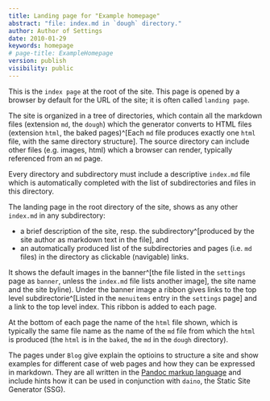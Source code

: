 ```yaml
---
title: Landing page for "Example homepage"
abstract: "file: index.md in `dough` directory."
author: Author of Settings
date: 2010-01-29
keywords: homepage
# page-title: ExampleHomepage
version: publish
visibility: public
---
```

This is the `index page` at the root of the site. This page is opened by a browser by default for the URL of the site; it is often called `landing page`. 

The site is organized in a tree of directories, which contain all the markdown files (extension `md`, the `dough`) which the generator converts to HTML files (extension `html`, the baked pages)^[Each `md` file produces exactly one `html` file, with the same directory structure]. The source directory can include other files (e.g. images, html) which a browser can render, typically referenced from an `md` page. 

Every directory and subdirectory must include a descriptive `index.md` file which is automatically completed with the list of subdirectories and files in this directory.

The landing page in the root directory of the site, shows as any other `index.md` in any subdirectory:

- a  brief description of the site, resp. the subdirectory^[produced by the site author as markdown text in the file], and
- an automatically produced list of the subdirectories and pages (i.e. `md` files) in the directory as clickable (navigable) links. 

It shows the default images in the banner^[the file listed in the `settings` page as `banner`, unless the `index.md` file lists another image], the site name and the site byline). 
Under the banner image a ribbon gives links to the top level subdirectorie^[Listed in the `menuitems` entry  in the `settings` page] and a link to the top level index. This ribbon is added to each page. 

<!-- todo add a return button -->

At the bottom of each page the name of the `html` file shown, which is typically the same file name as the name of the `md` file from which the `html` is produced (the `html` is in the `baked`, the `md` in the `dough` directory).

The pages under `Blog` give explain the optioins to structure a site and show examples for different case of web pages and how they can be expressed in markdown. They are all written in the [Pandoc markup language](https://pandoc.org/MANUAL.html#pandocs-markdown) and include hints how it can be used in conjunction with `daino`, the Static Site Generator (SSG).